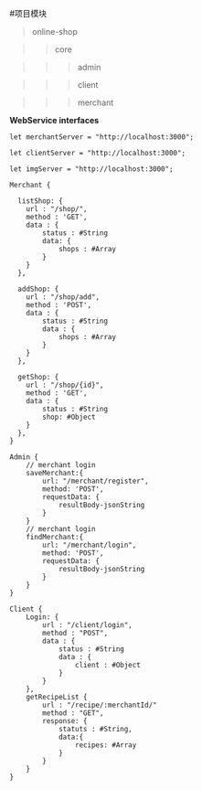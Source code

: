 #项目模块

>online-shop

>>core

>>>admin

>>>client

>>>merchant

**WebService interfaces**

    let merchantServer = "http://localhost:3000";
    
    let clientServer = "http://localhost:3000";
    
    let imgServer = "http://localhost:3000";
    
    Merchant {
      
      listShop: {
        url : "/shop/",
        method : 'GET',
        data : {
            status : #String
            data: {
                shops : #Array
            }
        }
      },

      addShop: {
        url : "/shop/add",
        method : 'POST',
        data : {
            status : #String
            data : {
                shops : #Array
            }
        }
      },
      
      getShop: {
        url : "/shop/{id}",
        method : 'GET',
        data : {
            status : #String
            shop: #Object
        }
      },
    }
    
    Admin {
        // merchant login
        saveMerchant:{
            url: "/merchant/register",
            method: 'POST',
            requestData: {
                resultBody-jsonString
            }
        }
        // merchant login
        findMerchant:{
            url: "/merchant/login",
            method: 'POST',
            requestData: {
                resultBody-jsonString
            }
        }        
    }    
    
    Client {
        Login: {
            url : "/client/login",
            method : "POST",
            data : {
                status : #String
                data : {
                    client : #Object
                }
            }
        },
        getRecipeList {
            url : "/recipe/:merchantId/"
            method : "GET",
            response: {
                statuts : #String,
                data:{
                    recipes: #Array
                }
            }
        }
    }

